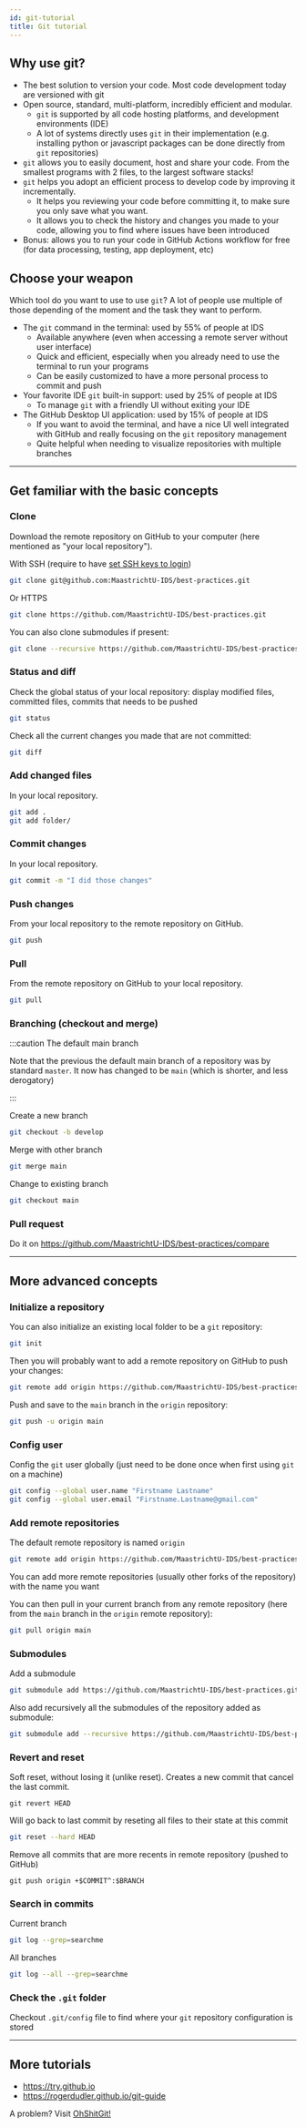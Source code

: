 ```yaml
---
id: git-tutorial
title: Git tutorial
---
```


## Why use git?

* The best solution to version your code. Most code development today are versioned with git
* Open source, standard, multi-platform, incredibly efficient and modular. 
  * `git` is supported by all code hosting platforms, and development environments (IDE)
  * A lot of systems directly uses `git` in their implementation (e.g. installing python or javascript packages can be done directly from `git` repositories)
* `git` allows you to easily document, host and share your code. From the smallest programs with 2 files, to the largest software stacks!
* `git` helps you adopt an efficient process to develop code by improving it incrementally. 
  * It helps you reviewing your code before committing it, to make sure you only save what you want. 
  * It allows you to check the history and changes you made to your code, allowing you to find where issues have been introduced
* Bonus: allows you to run your code in GitHub Actions workflow for free (for data processing, testing, app deployment, etc)

## Choose your weapon

Which tool do you want to use to use `git`? A lot of people use multiple of those depending of the moment and the task they want to perform.

* The `git` command in the terminal: used by 55% of people at IDS
  * Available anywhere (even when accessing a remote server without user interface)
  * Quick and efficient, especially when you already need to use the terminal to run your programs
  * Can be easily customized to have a more personal process to commit and push
* Your favorite IDE `git` built-in support: used by 25% of people at IDS
  * To manage `git` with a friendly UI without exiting your IDE
* The GitHub Desktop UI application: used by 15% of people at IDS
  * If you want to avoid the terminal, and have a nice UI well integrated with GitHub and really focusing on the `git` repository management
  * Quite helpful when needing to visualize repositories with multiple branches

---

## Get familiar with the basic concepts

### Clone

Download the remote repository on GitHub to your computer (here mentioned as "your local repository").

With SSH (require to have [set SSH keys to login](https://docs.github.com/en/github/authenticating-to-github/adding-a-new-ssh-key-to-your-github-account))

```bash
git clone git@github.com:MaastrichtU-IDS/best-practices.git
```

Or HTTPS

```bash
git clone https://github.com/MaastrichtU-IDS/best-practices.git
```

You can also clone submodules if present:

```bash
git clone --recursive https://github.com/MaastrichtU-IDS/best-practices.git
```

### Status and diff

Check the global status of your local repository: display modified files, committed files, commits that needs to be pushed

```bash
git status
```

Check all the current changes you made that are not committed:

```bash
git diff
```

### Add changed files

In your local repository.

```bash
git add .
git add folder/
```

### Commit changes

In your local repository.

```bash
git commit -m "I did those changes"
```

### Push changes

From your local repository to the remote repository on GitHub.

```bash
git push
```

### Pull 

From the remote repository on GitHub to your local repository.

```bash
git pull
```

### Branching (checkout and merge)

:::caution The default main branch

Note that the previous the default main branch of a repository was by standard `master`. It now has changed to be `main` (which is shorter, and less derogatory)

:::

Create a new branch

```bash
git checkout -b develop
```

Merge with other branch

```bash
git merge main
```

Change to existing branch

```bash
git checkout main
```

### Pull request

Do it on https://github.com/MaastrichtU-IDS/best-practices/compare

---

## More advanced concepts

### Initialize a repository

You can also initialize an existing local folder to be a `git` repository:

```bash 
git init
```

Then you will probably want to add a remote repository on GitHub to push your changes:

```bash
git remote add origin https://github.com/MaastrichtU-IDS/best-practices.git
```

Push and save to the `main` branch in the `origin` repository:

```bash
git push -u origin main
```

### Config user

Config the `git` user globally (just need to be done once when first using `git` on a machine)

```bash
git config --global user.name "Firstname Lastname"
git config --global user.email "Firstname.Lastname@gmail.com"
```

### Add remote repositories

The default remote repository is named `origin`

```bash
git remote add origin https://github.com/MaastrichtU-IDS/best-practices.git
```

You can add more remote repositories (usually other forks of the repository) with the name you want

You can then pull in your current branch from any remote repository (here from the `main` branch in the `origin` remote repository):

```bash
git pull origin main
```

### Submodules

Add a submodule

```bash
git submodule add https://github.com/MaastrichtU-IDS/best-practices.git
```

Also add recursively all the submodules of the repository added as submodule:

```bash
git submodule add --recursive https://github.com/MaastrichtU-IDS/best-practices.git
```

### Revert and reset

Soft reset, without losing it (unlike reset). Creates a new commit that cancel the last commit.

```shell
git revert HEAD
```

Will go back to last commit by reseting all files to their state at this commit

```bash
git reset --hard HEAD
```

Remove all commits that are more recents in remote repository (pushed to GitHub)

```shell
git push origin +$COMMIT^:$BRANCH
```

### Search in commits

Current branch

```bash
git log --grep=searchme
```

All branches

```bash
git log --all --grep=searchme
```

### Check the `.git` folder

Checkout `.git/config` file to find where your `git` repository configuration is stored

---

## More tutorials

* https://try.github.io
* https://rogerdudler.github.io/git-guide

A problem? Visit [OhShitGit!](https://ohshitgit.com/)